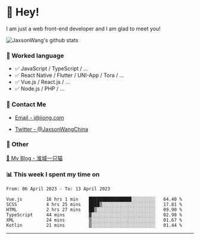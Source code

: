 # 👋 Hey!

I am just a web front-end developer and I am glad to meet you!

![JaxsonWang's github stats](https://github-readme-stats.vercel.app/api?username=JaxsonWang&&show_icons=true&&title_color=1abc9c&&icon_color=1abc9c)


### 📝 Worked language

- ✅ JavaScript / TypeScript / ...
- ✅ React Native / Flutter / UNI-App / Tora / ...
- ✅ Vue.js / React.js / ...
- ✅ Node.js / PHP / ...

### 📮 Contact Me

- [Email - i@iiong.com](mailto:i@iiong.com)

- [Twitter - @JaxsonWangChina](https://twitter.com/JaxsonWangChina)

### 🤪 Other

[📌 My Blog - 淮城一只猫](https://iiong.com)

### 📊 This week I spent my time on

<!--START_SECTION:waka-->

```text
From: 06 April 2023 - To: 13 April 2023

Vue.js         16 hrs 1 min    ████████████████░░░░░░░░░   64.40 %
SCSS           4 hrs 25 mins   ████▒░░░░░░░░░░░░░░░░░░░░   17.81 %
HTML           2 hrs 27 mins   ██▒░░░░░░░░░░░░░░░░░░░░░░   09.90 %
TypeScript     44 mins         ▓░░░░░░░░░░░░░░░░░░░░░░░░   02.98 %
XML            24 mins         ▒░░░░░░░░░░░░░░░░░░░░░░░░   01.67 %
Kotlin         21 mins         ▒░░░░░░░░░░░░░░░░░░░░░░░░   01.44 %
```

<!--END_SECTION:waka-->

---
